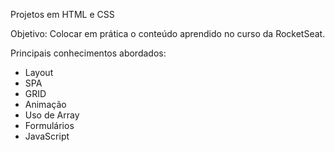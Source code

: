 Projetos em HTML e CSS

Objetivo: Colocar em prática o conteúdo aprendido no curso da RocketSeat.

Principais conhecimentos abordados:

- Layout
- SPA
- GRID
- Animação
- Uso de Array
- Formulários
- JavaScript
